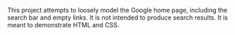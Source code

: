 This project attempts to loosely model the Google home page, including
the search bar and empty links. It is not intended to produce search results.
It is meant to demonstrate HTML and CSS. 